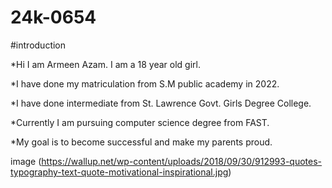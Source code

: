 # 24k-0654
#introduction

*Hi I am Armeen Azam. I am a 18 year old girl.

*I have done my matriculation from S.M public academy in 2022.

*I have done intermediate from St. Lawrence Govt. Girls Degree College.

*Currently I am pursuing computer science degree from FAST.

*My goal is to become successful and make my parents proud.

image (https://wallup.net/wp-content/uploads/2018/09/30/912993-quotes-typography-text-quote-motivational-inspirational.jpg)
